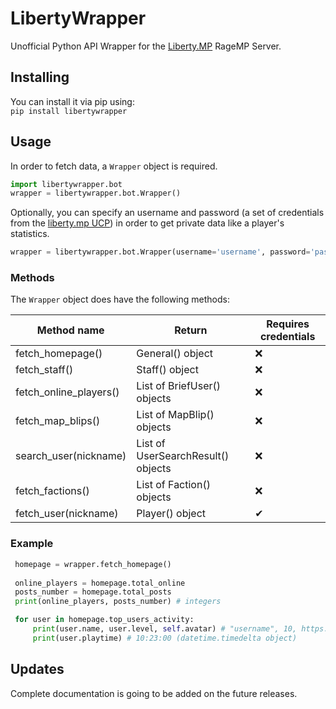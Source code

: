 
# LibertyWrapper

Unofficial Python API Wrapper for the [Liberty.MP](https://ucp.liberty.mp/) RageMP Server.


## Installing

You can install it via pip using: <br>
`pip install libertywrapper`

## Usage

In order to fetch data, a `Wrapper` object is required.
```py
import libertywrapper.bot
wrapper = libertywrapper.bot.Wrapper()
```
Optionally, you can specify an username and password (a set of credentials from the [liberty.mp UCP](https://ucp.liberty.mp/)) in order to get private data like a player's statistics. <br>
```py
wrapper = libertywrapper.bot.Wrapper(username='username', password='password')
```

### Methods

The `Wrapper` object does have the following methods:

|Method name     |Return                          |Requires credentials|
|----------------|-------------------------------|-----------------------------|
|fetch_homepage()            |General() object|❌|
|fetch_staff()          |Staff() object|❌|
|fetch_online_players()          |List of BriefUser() objects|❌|
|fetch_map_blips()          |List of MapBlip() objects|❌|
|search_user(nickname)          |List of UserSearchResult() objects|❌|
|fetch_factions()          |List of Faction() objects|❌|
|fetch_user(nickname)          |Player() object|✔|

### Example

```py
 homepage = wrapper.fetch_homepage()
 
 online_players = homepage.total_online
 posts_number = homepage.total_posts
 print(online_players, posts_number) # integers

 for user in homepage.top_users_activity:
	 print(user.name, user.level, self.avatar) # "username", 10, https://imgur.com/example
	 print(user.playtime) # 10:23:00 (datetime.timedelta object)
```

##  Updates
  
  Complete documentation is going to be added on the future releases.
